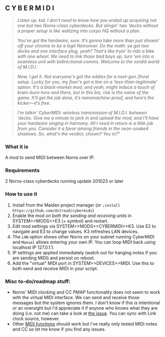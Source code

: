 ## C Y B E R M I D I

>*Listen up, kid. I don’t need to know how you ended up acquiring not one but *two* Norns-class cyberdecks. But slingin’ two ‘decks without a proper setup is like waltzing into corpo HQ without a plan.*

>*You've got the hardware, sure. It’s gonna take more than just showin' off your chrome to be a legit Netrunner. Do the math: ya got two decks and one interface plug, yeah? That's like tryin' to ride a bike with one wheel. We need to link those bad boys up, turn 'em into a seamless unit with bidirectional comms. Welcome to the sordid world of M.I.D.I.*

>*Now, I get it. Not everyone's got the eddies for a next-gen 2host setup. Lucky for you, my fixer's got a line on a 'less-than-legitimate' option. It's a black-market mod, and yeah, might induce a touch of brain-burn here and there, but in this biz, risk is the name of the game. It’ll get the job done, it’s nanomachine-proof, and here’s the kicker—it’s free.*

>*I'm talkin' CyberMIDI: wireless transmission of M.I.D.I. between ‘decks. Give me a minute to jack in and upload the mod, and I’ll have your hardware singing in harmony. All I need in return is a little job from you. Consider it a favor among friends in the neon-soaked shadows. So, what's the verdict, choom? You in?"*


### What it is
A mod to send MIDI between Norns over IP.

### Requirements

2 Norns-class cyberdecks running update 201023 or later

### How to use it
1. Install from the Maiden project manager (or `;install https://github.com/dstroud/cybermidi`)
2. Enable the mod *on both the sending and receiving units* in SYSTEM>>MODS>>E3 (+ symbol) and restart.
3. Edit mod settings via SYSTEM>>MODS>>CYBERMIDI>>K3. Use E2 to navigate and E3 to change values. K3 refreshes LAN devices.
4. The `LAN` option shows other Norns on your subnet running CyberMIDI and `Manual` allows entering your own IP. You can loop MIDI back using localhost IP 127.0.1.1.
5. IP settings are applied immediately (watch out for hanging notes if you are sending MIDI) and persist on reboot.
6. Add the "virtual" MIDI port in SYSTEM>>DEVICES>>MIDI. Use this to both send and receive MIDI in your script.

### Misc to-do/roadmap stuff:
- Norns' MIDI clocking and CC PMAP functionality does not seem to work with the virtual MIDI interface. We can send and receive those messages but the system ignores them. I don't know if this is intentional or an oversight but I'd appreciate it if anyone who knows what they are doing (i.e. not me) can take a look at [the issue](https://github.com/monome/norns/issues/1744#issuecomment-1836769194). You can sync with Link clock source, however.
- Other [MIDI functions](https://monome.org/docs/norns/reference/midi) should work but I've really only tested MIDI notes and CC so let me know if you find any issues.
